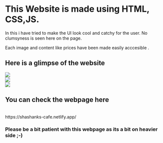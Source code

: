 # This Website is  made using HTML, CSS,JS.
In this i have tried to make the UI look cool and catchy for the user.
No clumsyness is seen here on the page.

Each image and content like prices have been made easily acccesible .

<h2> Here is a glimpse of the website</h2>
<img src="https://user-images.githubusercontent.com/109886612/202508539-48de3695-f311-4dae-bb87-526a7232f06e.png"><br>
<img src="https://user-images.githubusercontent.com/109886612/202508491-f984c9cf-7a26-4291-9296-f87fd449a813.png"><br>
<img src="https://user-images.githubusercontent.com/109886612/202508871-c0b247fe-ce96-4d49-8352-ac8d11bbd179.png"><br>

<h2> You can check the webpage here </h2><br>
      https://shashanks-cafe.netlify.app/
      <br>
      <h3> Please be a bit patient with this webpage as its a bit on heavier side ;-) </h3>

